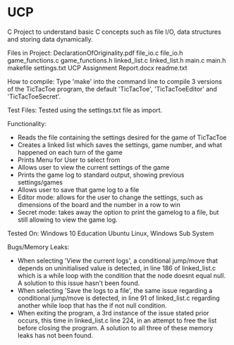 # UCP
C Project to understand basic C concepts such as file I/O, data structures and storing data dynamically.

Files in Project:
DeclarationOfOriginality.pdf
file_io.c
file_io.h
game_functions.c
game_functions.h
linked_list.c
linked_list.h
main.c
main.h
makefile
settings.txt
UCP Assignment Report.docx
readme.txt

How to compile:
Type 'make' into the command line to compile 3 versions of the TicTacToe
program, the default 'TicTacToe', 'TicTacToeEditor' and 'TicTacToeSecret'.

Test Files:
Tested using the settings.txt file as import.

Functionality:
- Reads the file containing the settings desired for the game of TicTacToe
- Creates a linked list which saves the settings, game number, and what happened
  on each turn of the game
- Prints Menu for User to select from
- Allows user to view the current settings of the game
- Prints the game log to standard output, showing previous settings/games
- Allows user to save that game log to a file
- Editor mode: allows for the user to change the settings, such as dimensions of
               the board and the number in a row to win
- Secret mode: takes away the option to print the gamelog to a file, but still
               allowing to view the game log.

Tested On:
Windows 10 Education
Ubuntu Linux, Windows Sub System

Bugs/Memory Leaks:
- When selecting 'View the current logs', a conditional jump/move that depends
  on uninitialised value is detected, in line 186 of linked_list.c which
  is a while loop with the condition that the node doesnt equal null. A solution
  to this issue hasn't been found.
- When selecting 'Save the logs to a file', the same issue regarding a
  conditional jump/move is detected, in line 91 of linked_list.c regarding
  another while loop that has the if not null condition.
- When exiting the program, a 3rd instance of the issue stated prior occurs,
  this time in linked_list.c line 224, in an attempt to free the list before
  closing the program. A solution to all three of these memory leaks has not
  been found.
